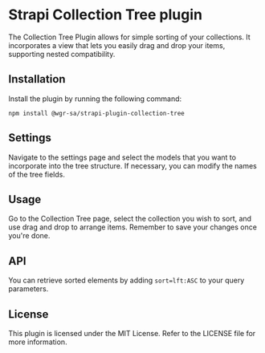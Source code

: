 # Strapi Collection Tree plugin

The Collection Tree Plugin allows for simple sorting of your collections. It incorporates a view that lets you easily drag and drop your items, supporting nested compatibility.

## Installation 

Install the plugin by running the following command:

```
npm install @wgr-sa/strapi-plugin-collection-tree
```

## Settings

Navigate to the settings page and select the models that you want to incorporate into the tree structure. If necessary, you can modify the names of the tree fields.

## Usage 
Go to the Collection Tree page, select the collection you wish to sort, and use drag and drop to arrange items. Remember to save your changes once you're done.

## API
You can retrieve sorted elements by adding `sort=lft:ASC` to your query parameters.

## License
This plugin is licensed under the MIT License. Refer to the LICENSE file for more information.